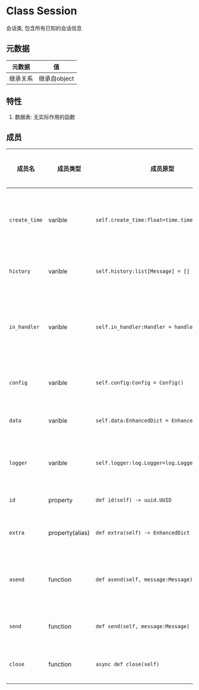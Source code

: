 # Class Session

会话类, 包含所有已知的会话信息

## 元数据
|元数据|值|
|-|-|
|继承关系|继承自object|

## 特性
1. 数据表: 无实际作用的函数

## 成员
|成员名|成员类型|成员原型|成员说明|
|-|-|-|-|
|`create_time`|varible|`self.create_time:float=time.time()`|创建该类的时间|
|`history`|varible|`self.history:list[Message] = []`|消息历史|
|`in_handler`|varible|`self.in_handler:Handler = handler`|会话所在的处理器|
|`config`|varible|`self.config:Config = Config()`|会话配置|
|`data`|varible|`self.data:EnhancedDict = EnhancedDict()`|会话数据|
|`logger`|varible|`self.logger:log.Logger=log.Logger('session')`|会话日志器|
|`id`|property|`def id(self) -> uuid.UUID`|会话ID|
|`extra`|property(alias)|`def extra(self) -> EnhancedDict`|会话数据|
|`asend`|function|`def asend(self, message:Message)`|协程发送消息|
|`send`|function|`def send(self, message:Message)`|发送消息|
|`close`|function|`async def close(self)`|关闭会话|
